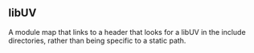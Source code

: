 ## libUV

A module map that links to a header that looks for a libUV in the include
directories, rather than being specific to a static path.
